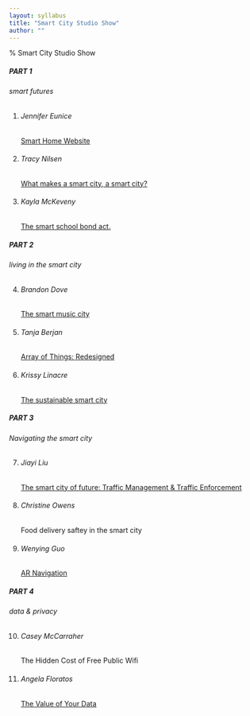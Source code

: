 ```yaml
---
layout: syllabus
title: "Smart City Studio Show"
author: ""
---
```


% Smart City Studio Show

<div class="container">
<div class="row">
<div class="col">
<div class="card bg-transparent">
<div class="card-body">
<h5 class="card-title">PART 1</h5>
<h6 class="card-subtitle mb-2 text-muted">smart futures</h6>
<ol>
<li>
<h6>Jennifer Eunice</h6>
<a href="https://multimediastudiosmarthomes.weebly.com/smart-communities.html">Smart Home Website</a>
</li>
<li>
<h6>Tracy Nilsen</h6>
<a href="https://youtu.be/wJ7WwmAoPc8">What makes a smart city, a smart city?</a>
</li>
<li>
<h6>Kayla McKeveny</h6>
<a href="https://youtu.be/p7t9fxUJ7kQ">The smart school bond act.</a>
</li>
</ol>
</div>
</div>
</div>
<div class="col">
<div class="card bg-transparent">
<div class="card-body">
<h5 class="card-title">PART 2</h5>
<h6 class="card-subtitle mb-2 text-muted">living in the smart city</h6>
<ol start="4">
<li>
<h6>Brandon Dove</h6>
<a href="https://youtu.be/YKPw5G4XBxc">The smart music city</a>
</li>
<li>
<h6>Tanja Berjan</h6>
<a href="https://youtu.be/wJ7WwmAoPc8">Array of Things: Redesigned</a>
</li>
<li>
<h6>Krissy Linacre</h6>
<a href="https://kristinalinacre.wixsite.com/sustainablesmartcity">The sustainable smart city</a>
</li>
</ol>
</div>
</div>
</div>
</div>



<div class="row mt-2">
<div class="col">
<div class="card bg-transparent">
<div class="card-body">
<h5 class="card-title">PART 3</h5>
<h6 class="card-subtitle mb-2 text-muted">Navigating the smart city</h6>
<ol start="7">
<li>
<h6>Jiayi Liu</h6>
<a href="https://youtu.be/mTtavKqMASg">The smart city of future: Traffic Management & Traffic Enforcement</a>
</li>
<li>
<h6>Christine Owens</h6>
Food delivery saftey in the smart city
</li>
<li>
<h6>Wenying Guo</h6>
<a href="https://youtu.be/p7t9fxUJ7kQ">AR Navigation</a>
</li>
</ol>
</div>
</div>
</div>
<div class="col">
<div class="card bg-transparent">
<div class="card-body">
<h5 class="card-title">PART 4</h5>
<h6 class="card-subtitle mb-2 text-muted">data & privacy</h6>
<ol start="10">
<li>
<h6>Casey McCarraher</h6>
The Hidden Cost of Free Public Wifi
</li>
<li>
<h6>Angela Floratos</h6>
<a href="https://youtu.be/opauuAUrdBg">The Value of Your Data</a>

</li>
</ol>
</div>
</div>
</div>
</div>
